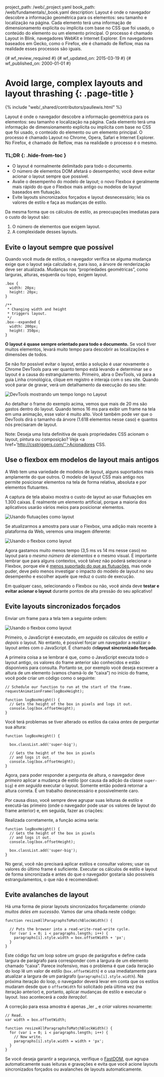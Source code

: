 project_path: /web/_project.yaml
book_path: /web/fundamentals/_book.yaml
description: Layout é onde o navegador descobre a informação geométrica para os elementos: seu tamanho e localização na página. Cada elemento terá uma informação de dimensionamento explícita ou implícita com base no CSS que foi usado, o conteúdo do elemento ou um elemento principal. O processo é chamado Layout in Blink, navegadores WebKit e Internet Explorer. Em navegadores baseados em Gecko, como o Firefox, ele é chamado de Reflow, mas na realidade esses processos são iguais.

{# wf_review_required #}
{# wf_updated_on: 2015-03-19 #}
{# wf_published_on: 2000-01-01 #}

# Avoid large, complex layouts and layout thrashing {: .page-title }

{% include "web/_shared/contributors/paullewis.html" %}


Layout é onde o navegador descobre a informação geométrica para os elementos: seu tamanho e localização na página. Cada elemento terá uma informação de dimensionamento explícita ou implícita com base no CSS que foi usado, o conteúdo do elemento ou um elemento principal. O processo é chamado Layout no Chrome, Opera, Safari e Internet Explorer. No Firefox, é chamado de Reflow, mas na realidade o processo é o mesmo.

### TL;DR {: .hide-from-toc }
- O layout é normalmente delimitado para todo o documento.
- O número de elementos DOM afetará o desempenho; você deve evitar acionar o layout sempre que possível.
- Avalie o desempenho do modelo de layout; o novo Flexbox é geralmente mais rápido do que o Flexbox mais antigo ou modelos de layout baseados em flutuação.
- Evite layouts sincronizados forçados e layout desnecessário; leia os valores de estilo e faça as mudanças de estilo.


Da mesma forma que os cálculos de estilo, as preocupações imediatas para o custo do layout são:

1. O número de elementos que exigem layout.
2. A complexidade desses layouts.

## Evite o layout sempre que possível

Quando você muda de estilos, o navegador verifica se alguma mudança exige que o layout seja calculado e, para isso, a árvore de renderização deve ser atualizada. Mudanças nas “propriedades geométricas”, como larguras, alturas, esquerda ou topo, exigem layout.


    .box {
      width: 20px;
      height: 20px;
    }
    
    /**
     * Changing width and height
     * triggers layout.
     */
    .box--expanded {
      width: 200px;
      height: 350px;
    }
    

**O layout é quase sempre orientado para todo o documento.** Se você tiver muitos elementos, levará muito tempo para descobrir as localizações e dimensões de todos.

Se não for possível evitar o layout, então a solução é usar novamente o Chrome DevTools para ver quanto tempo está levando e determinar se o layout é a causa do estrangulamento. Primeiro, abra o DevTools, vá para a guia Linha cronológica, clique em registro e interaja com o seu site. Quando você parar de gravar, verá um detalhamento da execução do seu site:

<img src="images/avoid-large-complex-layouts-and-layout-thrashing/big-layout.jpg"  alt="DevTools mostrando um tempo longo no Layout" />

Ao detalhar o frame do exemplo acima, vemos que mais de 20 ms são gastos dentro do layout. Quando temos 16 ms para exibir um frame na tela em uma animação, esse valor é muito alto. Você também pode ver que o DevTools dirá o tamanho da árvore (1.618 elementos nesse caso) e quantos nós precisaram de layout.

Note: Deseja uma lista definitiva de quais propriedades CSS acionam o layout, pintura ou composição? Veja <a href='http://csstriggers.com/''>Acionadores CSS</a>.

## Use o flexbox em modelos de layout mais antigos
A Web tem uma variedade de modelos de layout, alguns suportados mais amplamente do que outros. O modelo de layout CSS mais antigo nos permite posicionar elementos na tela de forma relativa, absoluta e por elementos flutuantes.

A captura de tela abaixo mostra o custo de layout ao usar flutuações em 1.300 caixas. É realmente um elemento artificial, porque a maioria dos aplicativos usarão vários meios para posicionar elementos.

<img src="images/avoid-large-complex-layouts-and-layout-thrashing/layout-float.jpg"  alt="Usando flutuações como layout" />

Se atualizarmos a amostra para usar o Flexbox, uma adição mais recente à plataforma da Web, veremos uma imagem diferente:

<img src="images/avoid-large-complex-layouts-and-layout-thrashing/layout-flex.jpg"  alt="Usando o flexbox como layout" />

Agora gastamos muito menos tempo (3,5 ms vs 14 ms nesse caso) no layout para o _mesmo número de elementos_ e o mesmo visual. É importante lembrar que para alguns contextos, você talvez não poderá selecionar o Flexbox, porque ele é [menos suportado do que as flutuações](http://caniuse.com/#search=flexbox), mas onde puder, deve pelo menos investigar o impacto do modelo de layout no seu desempenho e escolher aquele que reduz o custo de execução.

Em qualquer caso, selecionando o Flexbox ou não, você ainda deve **testar e evitar acionar o layout** durante pontos de alta pressão do seu aplicativo!

## Evite layouts sincronizados forçados
Enviar um frame para a tela tem a seguinte ordem:

<img src="images/avoid-large-complex-layouts-and-layout-thrashing/frame.jpg"  alt="Usando o flexbox como layout" />

Primeiro, o JavaScript é executado, _em seguida_ os cálculos de estilo _e depois_ o layout. No entanto, é possível forçar um navegador a realizar o layout antes com o JavaScript. É chamado de**layout sincronizado forçado**.

A primeira coisa a se lembrar é que, como o JavaScript executa todo o layout antigo, os valores do frame anterior são conhecidos e estão disponíveis para consulta. Portanto se, por exemplo você deseja escrever a altura de um elemento (vamos chamá-lo de “caixa”) no início do frame, você pode criar um código como o seguinte:


    // Schedule our function to run at the start of the frame.
    requestAnimationFrame(logBoxHeight);
    
    function logBoxHeight() {
      // Gets the height of the box in pixels and logs it out.
      console.log(box.offsetHeight);
    }
    

Você terá problemas se tiver alterado os estilos da caixa _antes_ de perguntar sua altura:


    function logBoxHeight() {
    
      box.classList.add('super-big');
    
      // Gets the height of the box in pixels
      // and logs it out.
      console.log(box.offsetHeight);
    }
    

Agora, para poder responder a pergunta de altura, o navegador deve _primeiro_ aplicar a mudança de estilo (por causa da adição da classe `super-big`) e _em seguida_ executar o layout. Somente então poderá retornar a altura correta. É um trabalho desnecessário e possivelmente caro.

Por causa disso, você sempre deve agrupar suas leituras de estilo e executá-las primeiro (onde o navegador pode usar os valores de layout do frame anterior) e, em seguida, fazer as criações:

Realizada corretamente, a função acima seria:


    function logBoxHeight() {
      // Gets the height of the box in pixels
      // and logs it out.
      console.log(box.offsetHeight);
    
      box.classList.add('super-big');
    }
    

No geral, você não precisará aplicar estilos e consultar valores; usar os valores do último frame é suficiente. Executar os cálculos de estilo e layout de forma sincronizada e antes do que o navegador gostaria são possíveis estrangulamentos, o que não é recomendável.

## Evite avalanches de layout 
Há uma forma de piorar layouts sincronizados forçadamente: _criando muitos deles em sucessão_. Vamos dar uma olhada neste código:


    function resizeAllParagraphsToMatchBlockWidth() {
    
      // Puts the browser into a read-write-read-write cycle.
      for (var i = 0; i < paragraphs.length; i++) {
        paragraphs[i].style.width = box.offsetWidth + 'px';
      }
    }
    

Este código faz um loop sobre um grupo de parágrafos e define cada largura de parágrafo para corresponder com a largura de um elemento chamado “caixa”. Parece inofensivo, mas o problema é que cada iteração do loop lê um valor de estilo (`box.offsetWidth`) e o usa imediatamente para atualizar a largura de um parágrafo (`paragraphs[i].style.width`). Na próxima iteração do loop, o navegador deverá levar em conta que os estilos mudaram desde que o `offsetWidth` foi solicitado pela última vez (na iteração anterior) e, portanto, aplicar mudanças de estilo e executar o layout. Isso acontecerá a _cada iteração!_.

A correção para essa amostra é apenas _ler _ e _criar_ valores novamente:


    // Read.
    var width = box.offsetWidth;
    
    function resizeAllParagraphsToMatchBlockWidth() {
      for (var i = 0; i < paragraphs.length; i++) {
        // Now write.
        paragraphs[i].style.width = width + 'px';
      }
    }
    

Se você deseja garantir a segurança, verifique o [FastDOM](https://github.com/wilsonpage/fastdom), que agrupa automaticamente suas leituras e gravações e evita que você acione layouts sincronizados forçados ou avalanches de layouts automaticamente.


